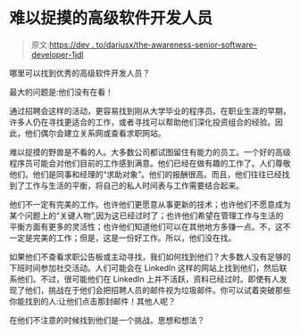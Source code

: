 # 难以捉摸的高级软件开发人员

> 原文:[https://dev . to/dariusx/the-awareness-senior-software-developer-1jdl](https://dev.to/dariusx/the-elusive-senior-software-developer-1jdl)

哪里可以找到优秀的高级软件开发人员？

最大的问题是:他们没有在看！

通过招聘会这样的活动，更容易找到刚从大学毕业的程序员。在职业生涯的早期，许多人仍在寻找更适合的工作，或者寻找可以帮助他们深化投资组合的经验。因此，他们偶尔会建立关系网或查看求职网站。

难以捉摸的野兽是不看的人。大多数公司都试图留住有能力的员工。一个好的高级程序员可能会对他们目前的工作感到满意。他们已经在做有趣的工作了。人们尊敬他们。他们是同事和经理的“求助对象”。他们的报酬很高。而且，他们往往已经找到了工作与生活的平衡，将自己的私人时间表与工作需要结合起来。

他们不一定有完美的工作。也许他们更愿意从事更新的技术；也许他们不愿意成为某个问题上的“关键人物”,因为这已经过时了；也许他们希望在管理工作与生活的平衡方面有更多的灵活性；也许他们知道他们可以在其他地方多赚一点。不，这不一定是完美的工作；但是，这是一份好工作。所以，他们没在找。

如果他们不查看求职公告板或主动寻找，我们如何找到他们？大多数人没有足够的下班时间参加社交活动。人们可能会在 LinkedIn 这样的网站上找到他们，然后联系他们。不过，很可能他们在 LinkedIn 上并不活跃，资料已经过时。即使有人发现了他们，挑战在于他们会把招聘人员的邮件视为垃圾邮件。你可以试着突破那些你能找到的人:让他们点击那封邮件！其他人呢？

在他们不注意的时候找到他们是一个挑战。思想和想法？
